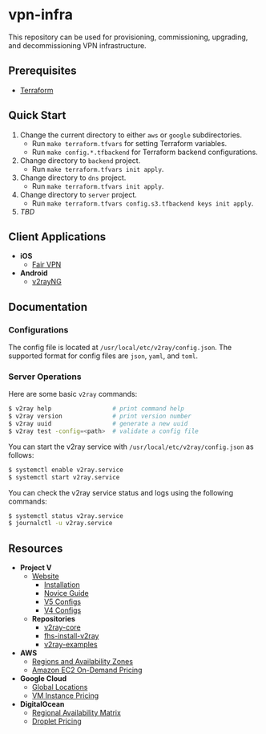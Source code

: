 # vpn-infra

This repository can be used for provisioning, commissioning, upgrading, and decommissioning VPN infrastructure.

## Prerequisites

  - [Terraform](https://www.terraform.io)

## Quick Start

  1. Change the current directory to either `aws` or `google` subdirectories.
      - Run `make terraform.tfvars` for setting Terraform variables.
      - Run `make config.*.tfbackend` for Terraform backend configurations.
  1. Change directory to `backend` project.
      - Run `make terraform.tfvars init apply`. 
  1. Change directory to `dns` project.
      - Run `make terraform.tfvars init apply`.
  1. Change directory to `server` project.
      - Run `make terraform.tfvars config.s3.tfbackend keys init apply`.
  1. *TBD*

## Client Applications

  - **iOS**
    - [Fair VPN](https://apps.apple.com/us/app/fair-vpn/id1533873488)
  - **Android**
    - [v2rayNG](https://play.google.com/store/apps/details?id=com.v2ray.ang)

## Documentation

### Configurations

The config file is located at `/usr/local/etc/v2ray/config.json`.
The supported format for config files are `json`, `yaml`, and `toml`.

### Server Operations

Here are some basic `v2ray` commands:

```bash
$ v2ray help                 # print command help
$ v2ray version              # print version number
$ v2ray uuid                 # generate a new uuid
$ v2ray test -config=<path>  # validate a config file
```

You can start the v2ray service with `/usr/local/etc/v2ray/config.json` as follows:

```bash
$ systemctl enable v2ray.service
$ systemctl start v2ray.service
```

You can check the v2ray service status and logs using the following commands:

```bash
$ systemctl status v2ray.service
$ journalctl -u v2ray.service
```

## Resources

  - **Project V**
    - [Website](https://www.v2fly.org/en_US)
      - [Installation](https://www.v2fly.org/en_US/guide/install.html)
      - [Novice Guide](https://www.v2fly.org/en_US/guide/start.html)
      - [V5 Configs](https://www.v2fly.org/en_US/v5/config/overview.html)
      - [V4 Configs](https://www.v2fly.org/en_US/config/overview.html)
    - **Repositories**
      - [v2ray-core](https://github.com/v2fly/v2ray-core)
      - [fhs-install-v2ray](https://github.com/v2fly/fhs-install-v2ray)
      - [v2ray-examples](https://github.com/v2fly/v2ray-examples)
  - **AWS**
    - [Regions and Availability Zones](https://aws.amazon.com/about-aws/global-infrastructure/regions_az)
    - [Amazon EC2 On-Demand Pricing](https://aws.amazon.com/ec2/pricing/on-demand)
  - **Google Cloud**
    - [Global Locations](https://cloud.google.com/about/locations)
    - [VM Instance Pricing](https://cloud.google.com/compute/vm-instance-pricing)
  - **DigitalOcean**
    - [Regional Availability Matrix](https://docs.digitalocean.com/products/platform/availability-matrix)
    - [Droplet Pricing](https://www.digitalocean.com/pricing/droplets)

